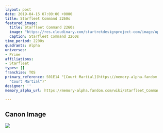 ```yaml
---
layout: post
date: 2019-04-15 07:00:00 +0000
title: Starfleet Command 2260s
featured_image:
  title: Starfleet Command 2260s
  image: "https://res.cloudinary.com/startrekdesignproject-com/image/upload/v1555379358/ColorSymbols_STDPSite_Build2_0113_Starfleet-Command.png"
  caption: Starfleet Command 2260s
time_period: 2200s
quadrants: Alpha
universes:
- Prime
affiliations:
- Starfleet
types: []
franchise: TOS
primary_reference: S01E14 "[Court Martial](https://memory-alpha.fandom.com/wiki/Court_Martial
  "Court Martial")"
designer: ''
memory_alpha_url: https://memory-alpha.fandom.com/wiki/Starfleet_Command

---
```

## Canon Image

![](https://res.cloudinary.com/startrekdesignproject-com/image/upload/v1555379407/StarfleetCommand2260s.jpg)